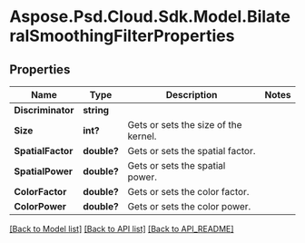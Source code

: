 # Aspose.Psd.Cloud.Sdk.Model.BilateralSmoothingFilterProperties
## Properties

Name | Type | Description | Notes
------------ | ------------- | ------------- | -------------
**Discriminator** | **string** |  | 
**Size** | **int?** | Gets or sets the size of the kernel. | 
**SpatialFactor** | **double?** | Gets or sets the spatial factor. | 
**SpatialPower** | **double?** | Gets or sets the spatial power. | 
**ColorFactor** | **double?** | Gets or sets the color factor. | 
**ColorPower** | **double?** | Gets or sets the color power. | 

[[Back to Model list]](API_README.md#documentation-for-models) [[Back to API list]](API_README.md#documentation-for-api-endpoints) [[Back to API_README]](API_README.md)


